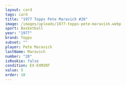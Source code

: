 ```yaml
---
layout: card
tags: card
title: "1977 Topps Pete Maravich #20"
image: /images/uploads/1977-topps-pete-maravish.webp
sport: Basketball
year: "1977"
brand: Topps
subset: ""
player: Pete Maravich
lastName: Maravich
number: "20"
isRookie: false
condition: EX-EXMINT
value: 5
order: 10
---
```

